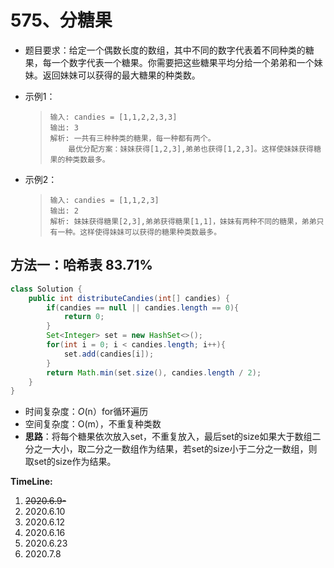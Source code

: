 # 575、分糖果

- 题目要求：给定一个偶数长度的数组，其中不同的数字代表着不同种类的糖果，每一个数字代表一个糖果。你需要把这些糖果平均分给一个弟弟和一个妹妹。返回妹妹可以获得的最大糖果的种类数。

- 示例1：

  >```
  >输入: candies = [1,1,2,2,3,3]
  >输出: 3
  >解析: 一共有三种种类的糖果，每一种都有两个。
  >     最优分配方案：妹妹获得[1,2,3],弟弟也获得[1,2,3]。这样使妹妹获得糖果的种类数最多。
  >```

- 示例2：

  >```
  >输入: candies = [1,1,2,3]
  >输出: 2
  >解析: 妹妹获得糖果[2,3],弟弟获得糖果[1,1]，妹妹有两种不同的糖果，弟弟只有一种。这样使得妹妹可以获得的糖果种类数最多。
  >```

## 方法一：哈希表  83.71%

```java
class Solution {
    public int distributeCandies(int[] candies) {
        if(candies == null || candies.length == 0){
            return 0;
        }
        Set<Integer> set = new HashSet<>();
        for(int i = 0; i < candies.length; i++){
            set.add(candies[i]);
        }
        return Math.min(set.size(), candies.length / 2);
    }
}
```

- 时间复杂度：*O*(n）for循环遍历
- 空间复杂度：O(m），不重复种类数
- **思路**：将每个糖果依次放入set，不重复放入，最后set的size如果大于数组二分之一大小，取二分之一数组作为结果，若set的size小于二分之一数组，则取set的size作为结果。

**TimeLine:**

1. ~~2020.6.9-~~
2. 2020.6.10
3. 2020.6.12
4. 2020.6.16
5. 2020.6.23
6. 2020.7.8